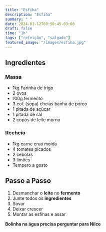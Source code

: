 ```yaml
---
title: "Esfiha"
description: "Esfiha"
summary: " "
date: 2024-01-12T09:50:45-03:00
draft: false
time: "1h"
tags: ["refeição", "salgado"]
featured_image: "/images/esfiha.jpg"
---
```


## Ingredientes

### Massa

- 1kg Farinha de trigo
- 2 ovos
- 100g fermento
- 3 col. (sopa) cheias banha de porco
- 1 pitada de açúcar
- 1 pitada de sal
- 2 copos de leite morno

### Recheio

- 1kg carne crua moida
- 4 tomates picados
- 2 cebolas
- 3 limões
- Tempero a gosto

## Passo a Passo

1. Desmanchar o **leite** no **fermento**
1. Junte todos os **ingredientes**
1. Sovar
1. Deixar crescer
1. Montar as esfihas e assar

**Bolinha na água precisa perguntar para Nilce**
